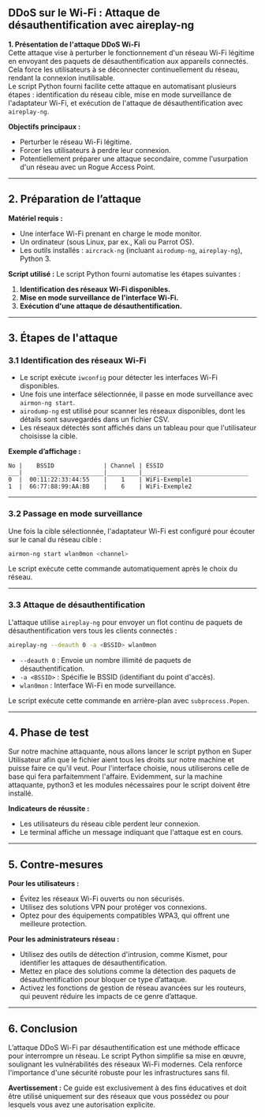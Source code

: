 ## DDoS sur le Wi-Fi : Attaque de désauthentification avec aireplay-ng

**1. Présentation de l'attaque DDoS Wi-Fi**  
Cette attaque vise à perturber le fonctionnement d'un réseau Wi-Fi légitime en envoyant des paquets de désauthentification aux appareils connectés. Cela force les utilisateurs à se déconnecter continuellement du réseau, rendant la connexion inutilisable.  
Le script Python fourni facilite cette attaque en automatisant plusieurs étapes : identification du réseau cible, mise en mode surveillance de l'adaptateur Wi-Fi, et exécution de l'attaque de désauthentification avec `aireplay-ng`.  

**Objectifs principaux :**
- Perturber le réseau Wi-Fi légitime.
- Forcer les utilisateurs à perdre leur connexion.
- Potentiellement préparer une attaque secondaire, comme l'usurpation d'un réseau avec un Rogue Access Point.  

---

## 2. Préparation de l’attaque  

**Matériel requis :**  
- Une interface Wi-Fi prenant en charge le mode monitor.  
- Un ordinateur (sous Linux, par ex., Kali ou Parrot OS).  
- Les outils installés : `aircrack-ng` (incluant `airodump-ng`, `aireplay-ng`), Python 3.  

**Script utilisé :** Le script Python fourni automatise les étapes suivantes :  
1. **Identification des réseaux Wi-Fi disponibles.**  
2. **Mise en mode surveillance de l'interface Wi-Fi.**  
3. **Exécution d'une attaque de désauthentification.**

---

## 3. Étapes de l'attaque

### 3.1 Identification des réseaux Wi-Fi
- Le script exécute `iwconfig` pour détecter les interfaces Wi-Fi disponibles.  
- Une fois une interface sélectionnée, il passe en mode surveillance avec `airmon-ng start`.  
- `airodump-ng` est utilisé pour scanner les réseaux disponibles, dont les détails sont sauvegardés dans un fichier CSV.  
- Les réseaux détectés sont affichés dans un tableau pour que l'utilisateur choisisse la cible.  

**Exemple d’affichage :**
```plaintext
No |    BSSID              | Channel | ESSID                         
___|    ___________________|_________|______________________________
0  |  00:11:22:33:44:55    |    1    | WiFi-Exemple1
1  |  66:77:88:99:AA:BB    |    6    | WiFi-Exemple2
```

---

### 3.2 Passage en mode surveillance
Une fois la cible sélectionnée, l'adaptateur Wi-Fi est configuré pour écouter sur le canal du réseau cible :
```bash
airmon-ng start wlan0mon <channel>
```
Le script exécute cette commande automatiquement après le choix du réseau.

---

### 3.3 Attaque de désauthentification
L'attaque utilise `aireplay-ng` pour envoyer un flot continu de paquets de désauthentification vers tous les clients connectés :
```bash
aireplay-ng --deauth 0 -a <BSSID> wlan0mon
```
- `--deauth 0` : Envoie un nombre illimité de paquets de désauthentification.  
- `-a <BSSID>` : Spécifie le BSSID (identifiant du point d'accès).  
- `wlan0mon` : Interface Wi-Fi en mode surveillance.

Le script exécute cette commande en arrière-plan avec `subprocess.Popen`.

---

## 4. Phase de test
Sur notre machine attaquante, nous allons lancer le script python en Super Utilisateur afin que le fichier aient tous les droits sur notre machine et puisse faire ce qu'il veut. Pour l'interface choisie, nous utiliserons celle de base qui fera parfaitemment l'affaire. Evidemment, sur la machine attaquante, python3 et les modules nécessaires pour le script doivent être installé.   

**Indicateurs de réussite :**  
- Les utilisateurs du réseau cible perdent leur connexion.  
- Le terminal affiche un message indiquant que l'attaque est en cours.  

---

## 5. Contre-mesures

**Pour les utilisateurs :**  
- Évitez les réseaux Wi-Fi ouverts ou non sécurisés.  
- Utilisez des solutions VPN pour protéger vos connexions.  
- Optez pour des équipements compatibles WPA3, qui offrent une meilleure protection.  

**Pour les administrateurs réseau :**  
- Utilisez des outils de détection d'intrusion, comme Kismet, pour identifier les attaques de désauthentification.  
- Mettez en place des solutions comme la détection des paquets de désauthentification pour bloquer ce type d’attaque.  
- Activez les fonctions de gestion de réseau avancées sur les routeurs, qui peuvent réduire les impacts de ce genre d’attaque.

---

## 6. Conclusion  
L’attaque DDoS Wi-Fi par désauthentification est une méthode efficace pour interrompre un réseau. Le script Python simplifie sa mise en œuvre, soulignant les vulnérabilités des réseaux Wi-Fi modernes. Cela renforce l'importance d'une sécurité robuste pour les infrastructures sans fil.  

**Avertissement :** Ce guide est exclusivement à des fins éducatives et doit être utilisé uniquement sur des réseaux que vous possédez ou pour lesquels vous avez une autorisation explicite.
